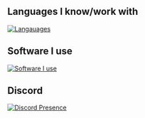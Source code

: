 

## Languages I know/work with

[![Langauages](https://skills.thijs.gg/icons?i=cs,java,nodejs,js,py,css,html,cpp)](https://skills.thijs.gg)

## Software I use

[![Software I use](https://skills.thijs.gg/icons?i=visualstudio,vscode)](https://skills.thijs.gg)

## Discord 
[![Discord Presence](https://lanyard.cnrad.dev/api/796520457418965080)](https://discord.com/users/796520457418965080)

